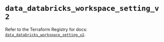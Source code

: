 # `data_databricks_workspace_setting_v2`

Refer to the Terraform Registry for docs: [`data_databricks_workspace_setting_v2`](https://registry.terraform.io/providers/databricks/databricks/1.96.0/docs/data-sources/workspace_setting_v2).
